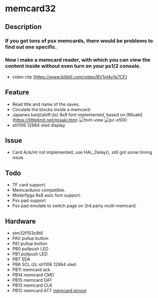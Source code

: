 # memcard32

## Description
### If you got tons of psx memcards, there would be problems to find out one specific.
### Now i make a memcard reader, with which you can view the content inside without even turn on your ps1/2 console.

+ video clip
[https://www.bilibili.com/video/BV1xt4y1p7CF]

## Feature
+ Read title and name of the saves.
+ Circulate the blocks inside a memcard.
+ Japanes kanji(shift-jis) 8x8 font implemented, based on [Misaki]
(https://littlelimit.net/misaki.htm) 
![font-view](https://littlelimit.net/img/font/misaki_mincho.png)
![pc-e500](https://littlelimit.net/img/font/misaki_u6000.jpg)
+ sh1106 12864 oled display

## Issue
+ Card Ack/int not implemented, use HAL_Delay(), still got some timing issue.

## Todo
+ TF card support.
+ Memcarduino compatible.
+ Misterfpga 8x8 asiic font support.
+ Psx pad support.
+ Psx pad emulate to switch page on 3rd party multi-memcard.

## Hardware
+ stm32f103c8t6
+ PA0 pullup button
+ PA1 pullup button
+ PB0 pullpush LED
+ PB1 pullpush LED
+ PB7 SDA
+ PB6 SCL i2c sh1106 12864 oled
+ PB11 memcard ack
+ PB14 memcard CMD
+ PB15 memcard DAT
+ PB13 memcard CLK
+ PB12 memcard ATT [memcard pinout](https://psx-spx.consoledev.net/pinouts/#pinouts-controller-ports-and-memory-card-ports)






